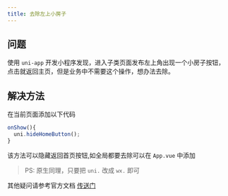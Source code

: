 ```yaml
---
title: 去除左上小房子
---
```


## 问题

使用 `uni-app` 开发小程序发现，进入子类页面发布左上角出现一个小房子按钮，点击就返回主页，但是业务中不需要这个操作，想办法去除。

## 解决方法

在当前页面添加以下代码

```js
onShow(){
  uni.hideHomeButton();
}
```

该方法可以隐藏返回首页按钮,如全局都要去除可以在 `App.vue` 中添加

> PS: 原生同理，只要把 `uni.` 改成 `wx.` 即可

其他疑问请参考官方文档 [传送门](https://uniapp.dcloud.io/api/ui/navigationbar?id=hidehomebutton)
